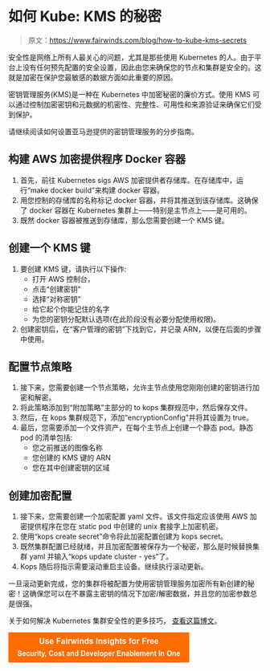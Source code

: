 # 如何 Kube: KMS 的秘密

> 原文：<https://www.fairwinds.com/blog/how-to-kube-kms-secrets>

 安全性是网络上所有人最关心的问题，尤其是那些使用 Kubernetes 的人。由于平台上没有任何预先配置的安全设置，因此由您来确保您的节点和集群是安全的。这就是加密在保护您最敏感的数据方面如此重要的原因。

密钥管理服务(KMS)是一种在 Kubernetes 中加密秘密的廉价方式。使用 KMS 可以通过控制加密密钥和元数据的机密性、完整性、可用性和来源验证来确保它们受到保护。

请继续阅读如何设置亚马逊提供的密钥管理服务的分步指南。

## **构建 AWS 加密提供程序 Docker 容器**

1.  首先，前往 Kubernetes sigs AWS 加密提供者存储库。在存储库中，运行“make docker build”来构建 docker 容器。
2.  用您控制的存储库的名称标记 docker 容器，并将其推送到该存储库。这确保了 docker 容器在 Kubernetes 集群上——特别是主节点上——是可用的。
3.  既然 docker 容器被推送到存储库，那么您需要创建一个 KMS 键。

## **创建一个 KMS 键**

1.  要创建 KMS 键，请执行以下操作:
    *   打开 AWS 控制台，
    *   点击“创建密钥”
    *   选择“对称密钥”
    *   给它起个你能记住的名字
    *   为您的密钥分配默认选项(在此阶段没有必要分配使用权限)。
2.  创建密钥后，在“客户管理的密钥”下找到它，并记录 ARN，以便在后面的步骤中使用。

## **配置节点策略**

1.  接下来，您需要创建一个节点策略，允许主节点使用您刚刚创建的密钥进行加密和解密。
2.  将此策略添加到“附加策略”主部分的 to kops 集群规范中，然后保存文件。
3.  然后，在 kops 集群规范下，添加“encryptionConfig”并将其设置为 true。
4.  最后，您需要添加一个文件资产，在每个主节点上创建一个静态 pod。静态 pod 的清单包括:
    *   您之前推送的图像名称
    *   您创建的 KMS 键的 ARN
    *   您在其中创建密钥的区域

## **创建加密配置**

1.  接下来，您需要创建一个加密配置 yaml 文件。该文件指定应该使用 AWS 加密提供程序在您在 static pod 中创建的 unix 套接字上加密机密。
2.  使用“kops create secret”命令将此加密配置创建为 kops secret。
3.  既然集群配置已经就绪，并且加密配置被保存为一个秘密，那么是时候替换集群 yaml 并输入“kops update cluster - yes”了。
4.  Kops 随后将指示需要滚动重启主设备。继续执行滚动更新。

一旦滚动更新完成，您的集群将被配置为使用密钥管理服务加密所有新创建的秘密！这确保您可以在不暴露主密钥的情况下加密/解密数据，并且您的加密参数总是很强。

关于如何解决 Kubernetes 集群安全性的更多技巧，  [查看这篇博文](https://www.fairwinds.com/blog/cluster-health-checkup-security)。

[![Use Fairwinds Insights for Free Security, Cost and Developer Enablement In One](img/7c86296320eb01b215d8e2755e9c5b9d.png)](https://cta-redirect.hubspot.com/cta/redirect/2184645/34aa4987-a1f9-438a-a145-d7d82d5c479a)